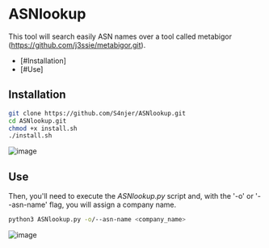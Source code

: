 # ASNlookup
This tool will search easily ASN names over a tool called metabigor (https://github.com/j3ssie/metabigor.git).

- [#Installation]
- [#Use]

## Installation
~~~ bash
git clone https://github.com/S4njer/ASNlookup.git
cd ASNlookup.git
chmod +x install.sh
./install.sh
~~~
![image](https://github.com/S4njer/ASNlookup/assets/125299897/71293889-12f7-452e-b069-b49d22a49eb7)

## Use
Then, you'll need to execute the *ASNlookup.py* script and, with the '-o' or '--asn-name' flag, you will assign a company name.
~~~ bash
python3 ASNlookup.py -o/--asn-name <company_name> 
~~~
![image](https://github.com/S4njer/ASNlookup/assets/125299897/8972005e-ec0c-4e9d-9d63-dfc31f4d38e8)


